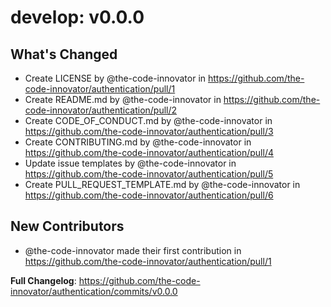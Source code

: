 
# develop: v0.0.0

## What's Changed
* Create LICENSE by @the-code-innovator in https://github.com/the-code-innovator/authentication/pull/1
* Create README.md by @the-code-innovator in https://github.com/the-code-innovator/authentication/pull/2
* Create CODE_OF_CONDUCT.md by @the-code-innovator in https://github.com/the-code-innovator/authentication/pull/3
* Create CONTRIBUTING.md by @the-code-innovator in https://github.com/the-code-innovator/authentication/pull/4
* Update issue templates by @the-code-innovator in https://github.com/the-code-innovator/authentication/pull/5
* Create PULL_REQUEST_TEMPLATE.md by @the-code-innovator in https://github.com/the-code-innovator/authentication/pull/6

## New Contributors
* @the-code-innovator made their first contribution in https://github.com/the-code-innovator/authentication/pull/1

**Full Changelog**: https://github.com/the-code-innovator/authentication/commits/v0.0.0
